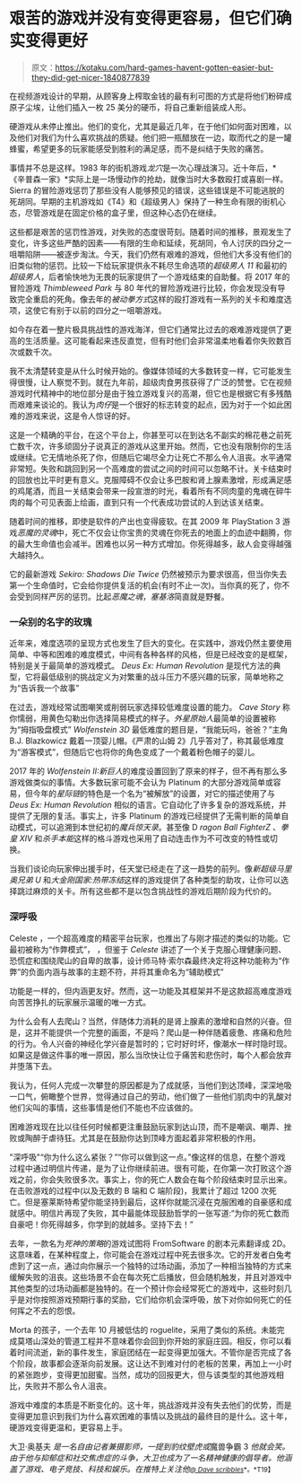 # 艰苦的游戏并没有变得更容易，但它们确实变得更好

> 原文：<https://kotaku.com/hard-games-havent-gotten-easier-but-they-did-get-nicer-1840877839>

在视频游戏设计的早期，从顾客身上榨取金钱的最有利可图的方式是将他们粉碎成原子尘埃，让他们插入一枚 25 美分的硬币，将自己重新组装成人形。



硬游戏从未停止推出。他们的变化，尤其是最近几年，在于他们如何面对困难，以及他们对我们为什么喜欢挑战的质疑。他们把一瓶醋放在一边，取而代之的是一罐蜂蜜，希望更多的玩家能感受到胜利的满足感，而不是纠结于失败的痛苦。

事情并不总是这样。1983 年的街机游戏*龙穴*是一次心理战演习。近十年后，*《辛普森一家》*实际上是一场慢动作的抢劫，就像当时大多数殴打或喜剧一样。Sierra 的冒险游戏惩罚了那些没有人能够预见的错误，这些错误是不可能逃脱的死胡同。早期的主机游戏如《T4》和《超级男人》保持了一种生命有限的街机心态，尽管游戏是在固定价格的盒子里，但这种心态仍在继续。

这些都是艰苦的惩罚性游戏，对失败的态度很苛刻。随着时间的推移，景观发生了变化，许多这些严酷的因素——有限的生命和延续，死胡同，令人讨厌的四分之一咀嚼陷阱——被逐步淘汰。今天，我们仍然有艰难的游戏，但他们大多没有他们的旧类似物的惩罚。比较一下给玩家提供永不耗尽生命选项的*超级男人 11* 和最初的*超级男人*，后者愉快地为无畏的玩家提供了一个游戏结束的自助餐。将 2017 年的冒险游戏 *Thimbleweed Park* 与 80 年代的冒险游戏进行比较，你会发现没有导致完全重启的死角。像去年的*被动拳方式*这样的殴打游戏有一系列的关卡和难度选项，这使它有别于以前的四分之一咀嚼游戏。

如今存在着一整片极具挑战性的游戏海洋，但它们通常比过去的艰难游戏提供了更高的生活质量。这可能看起来违反直觉，但有时他们会非常温柔地看着你失败数百次或数千次。

我不太清楚转变是从什么时候开始的。像媒体领域的大多数转变一样，它可能发生得很慢，让人察觉不到。就在九年前，超级肉食男孩获得了广泛的赞誉。它在视频游戏时代精神中的地位部分是由于独立游戏复兴的高潮，但它也是根据它有多残酷而艰难来谈论的。我认为*肉仔*是一个很好的标志转变的起点，因为对于一个如此困难的游戏来说，这是令人惊讶的好。

这是一个精确的平台，在这个平台上，你甚至可以在到达名不副实的棉花巷之前死亡数千次，许多顽固分子说真正的游戏从这里开始。然而，它也没有限制你的生活或继续。它无情地杀死了你，但随后它竭尽全力让死亡不那么令人沮丧。水平通常非常短。失败和跳回到另一个高难度的尝试之间的时间可以忽略不计。关卡结束时的回放也比平时更有意义。克服障碍不仅会让多巴胺和肾上腺素激增，形成满足感的鸡尾酒，而且一关结束会带来一段宣泄的时光，看着所有不同肉童的鬼魂在碎牛肉的每个可见表面上绘画，直到只有一个代表成功尝试的人到达该关结束。

随着时间的推移，即使是软件的产出也变得疲软。在其 2009 年 PlayStation 3 游戏*恶魔的灵魂*中，死亡不仅会让你宝贵的灵魂在你死去的地面上的血迹中翻腾，你的最大生命值也会减半。困难也以另一种方式增加。你死得越多，敌人会变得越强大越持久。

它的最新游戏 *Sekiro: Shadows Die Twice* 仍然被预示为要求很高，但当你失去第一个生命值时，它会给你提供复活的机会(有时不止一次)。当你真的死了，你不会受到同样严厉的惩罚。比起*恶魔之魂*，*塞基洛*简直就是野餐。

### 一朵别的名字的玫瑰

近年来，难度选项的呈现方式也发生了巨大的变化。在实践中，游戏仍然主要使用简单、中等和困难的难度模式，中间有各种各样的风格，但是已经改变的是框架，特别是关于最简单的游戏模式。 *Deus Ex: Human Revolution* 是现代方法的典型，它将最低级别的挑战定义为对繁重的战斗压力不感兴趣的玩家，简单地称之为“告诉我一个故事”

在过去，游戏经常试图嘲笑或削弱玩家选择较低难度设置的能力。 *Cave Story* 称你懦弱，用黄色勾勒出你选择简易模式的样子。*外星原始人*最简单的设置被称为“拇指吸盘模式” *Wolfenstein 3D* 最低难度的题目是，“我能玩吗，爸爸？”主角 B.J. Blazkowicz 戴着一顶婴儿帽。《严肃的山姆 2》几乎答对了，称其最低难度为“游客模式”，但随后它也将你的角色变成了一个戴着粉色帽子的婴儿。

2017 年的 *Wolfenstein II:新巨人*的难度设置回到了原来的样子，但不再有那么多游戏做类似的事情。大多数玩家可能不会认为 Platinum 的大部分游戏简单或容易，但今年的*星际链*的特色是一个名为“被解放”的设置，对它的描述使用了与 *Deus Ex: Human Revolution* 相似的语言。它自动化了许多复杂的游戏系统，并提供了无限的复活。事实上，许多 Platinum 的游戏已经提供了无需判断的简单自动模式，可以追溯到本世纪初的*魔兵惊天录*。甚至像 D *ragon Ball FighterZ* 、*拳皇 XIV* 和*杀手本能*这样的格斗游戏也采用了自动连击作为不可改变的特性或切换。

当我们谈论向玩家伸出援手时，任天堂已经走在了这一趋势的前列。像*新超级马里奥兄弟 U* 和*大金刚国家:热带冻结*这样的游戏提供了各种类型的助攻，让你可以选择跳过麻烦的关卡。所有这些都不是以包含挑战性的游戏后期阶段为代价的。

### 深呼吸

Celeste ，一个超高难度的精密平台玩家，也推出了与刚才描述的类似的功能。它最初被称为“作弊模式”， ，但鉴于 *Celeste* 讲述了一个关于克服心理健康问题、恐慌症和围绕爬山的自卑的故事，设计师马特·索尔森最终决定将这种功能称为“作弊”的负面内涵与故事的主题不符，并将其重命名为“辅助模式”

功能是一样的，但内涵更友好。然而，这一功能及其框架并不是这款超高难度游戏向苦苦挣扎的玩家展示温暖的唯一方式。

为什么会有人去爬山？当然，伴随体力消耗的是肾上腺素的激增和自然的兴奋。但是，这并不能提供一个完整的画面，不是吗？爬山是一种伴随着疲惫、疼痛和危险的行为。令人兴奋的神经化学兴奋是暂时的；它时好时坏，像潮水一样时隐时现。如果这是做这件事的唯一原因，那么当欣快让位于痛苦和悲伤时，每个人都会放弃并堕落下去。

我认为，任何人完成一次攀登的原因都是为了成就感，当他们到达顶峰，深深地吸一口气，俯瞰整个世界，觉得通过自己的劳动，他们做了一些他们肌肉中的乳酸对他们尖叫的事情，这些事情是他们不能也不应该做的。

困难游戏现在比以往任何时候都更注重鼓励玩家到达山顶，而不是嘲讽、嘲弄、挫败或陶醉于虐待狂。尤其是在鼓励你达到顶峰方面起着非常积极的作用。

"深呼吸"“你为什么这么紧张？”“你可以做到这一点。”像这样的信息，在整个游戏过程中通过明信片传递，是为了让你继续前进。很有可能，在你第一次打败这个游戏之前，你会失败很多次。事实上，你的死亡人数会在每个阶段结束时显示出来。在击败游戏的过程中(以及无数的 B 端和 C 端阶段)，我累计了超过 1200 次死亡。但是塞莱斯特希望你能坚持到最后，这样你就能沉浸在克服困难的自豪感和成就感中。明信片再现了失败，其中最能体现鼓励哲学的一张写道:“为你的死亡数而自豪吧！你死得越多，你学到的就越多。坚持下去！”

去年，一款名为*死神的策略*的游戏试图将 FromSoftware 的剧本元素翻译成 2D。这意味着，在某种程度上，你可能会在游戏过程中死去很多次。它的开发者白兔考虑到了这一点，通过向你展示一个独特的过场动画，添加了一种相当独特的方式来缓解失败的沮丧。这些场景不会在每次死亡后播放，但会随机触发，并且对游戏中其他类型的过场动画都是独特的。在一个预计你会经常死亡的游戏中，这些时刻几乎是对你按照游戏预期行事的奖励，它们给你机会深呼吸，放下对你如何死亡的任何挥之不去的怨恨。

Morta 的孩子，一个去年 10 月被低估的 roguelite，采用了类似的系统。未能完成莫塔山深处的管道工程并不意味着你会回到你开始的家庭庄园。相反，你可以看着时间流逝，新的事件发生，家庭团结在一起变得更加强大。不管你是否完成了各个阶段，故事都会逐渐向前发展。这让达不到难对付的老板的苦果，再加上一小时的紧张跑步，变得更加甜蜜。当然，成功的回报更大，但与该类型的其他游戏相比，失败并不那么令人沮丧。

游戏中难度的本质是不断变化的。这十年，挑战游戏并没有失去他们的优势，而是变得更加意识到我们为什么喜欢困难的事情以及挑战的最终目的是什么。这十年，硬游戏变得更温和，更容易上手。

大卫·奥基夫 *是一名自由记者兼摄影师，一提到豹纹壁虎或*魔兽争霸 3 *他就会笑。由于他与抑郁症和社交焦虑症的斗争，大卫也成为了一名精神健康的倡导者。他涵盖了游戏、电子竞技、科技和娱乐。在推特上关注他*[<small>*@ Dave scribbles*</small>](http://www.twitter.com/davescribbles)<small>*。*T19】</small>